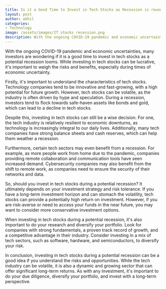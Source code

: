 ```yaml
---
title: Is it a Good Time to Invest in Tech Stocks as Recession is round the corner?
layout: post
author: akhil
categories:
- Technology
image: /assets/images/IT stocks recession.png
description: With the ongoing COVID-19 pandemic and economic uncertainties, many investors are wondering
---
```


With the ongoing COVID-19 pandemic and economic uncertainties, many investors are wondering if it is a good time to invest in tech stocks as a potential recession looms. While investing in tech stocks can be lucrative, it's important to weigh the risks and benefits, especially during times of economic uncertainty.

Firstly, it's important to understand the characteristics of tech stocks. Technology companies tend to be innovative and fast-growing, with a high potential for future growth. However, tech stocks can be volatile, as the industry is often driven by hype and speculation. During a recession, investors tend to flock towards safe-haven assets like bonds and gold, which can lead to a decline in tech stocks.

Despite this, investing in tech stocks can still be a wise decision. For one, the tech industry is relatively resilient to economic downturns, as technology is increasingly integral to our daily lives. Additionally, many tech companies have strong balance sheets and cash reserves, which can help them weather a recession.

Furthermore, certain tech sectors may even benefit from a recession. For example, as more people work from home due to the pandemic, companies providing remote collaboration and communication tools have seen increased demand. Cybersecurity companies may also benefit from the shift to remote work, as companies need to ensure the security of their networks and data.

So, should you invest in tech stocks during a potential recession? It ultimately depends on your investment strategy and risk tolerance. If you have a long-term investment horizon and can stomach the volatility, tech stocks can provide a potentially high return on investment. However, if you are risk-averse or need to access your funds in the near future, you may want to consider more conservative investment options.

When investing in tech stocks during a potential recession, it's also important to do your research and diversify your portfolio. Look for companies with strong fundamentals, a proven track record of growth, and a competitive advantage in their industry. Consider investing in a mix of tech sectors, such as software, hardware, and semiconductors, to diversify your risk.

In conclusion, investing in tech stocks during a potential recession can be a good idea if you understand the risks and opportunities. While the tech industry can be volatile, it is also a dynamic and growing sector that can offer significant long-term returns. As with any investment, it's important to do your due diligence, diversify your portfolio, and invest with a long-term perspective.
